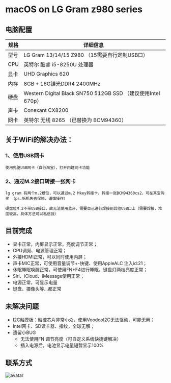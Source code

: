 # macOS on LG Gram z980 series

## 电脑配置
| 规格     |      详细信息                              |
| -------- | ---------------------------------------- |
| 型号 | LG Gram 13/14/15 Z980 （15需要自行定制USB口）   |
| CPU   | 英特尔 酷睿 i5-8250U 处理器                 |
| 显卡     | UHD Graphics 620                           |
| 内存     | 8GB + 16G镁光DDR4 2400MHz                 |
| 硬盘     | Western Digital Black SN750 512GB SSD （建议使用Intel 670p）   |
| 声卡     | Conexant CX8200                           |
| 网卡     | 英特尔 无线 8265 （已替换为 BCM94360）        |


## 关于WiFi的解决办法：
### 1、使用USB网卡
    使用免驱USB网卡（自行淘宝），打开内建网卡功能
### 2、通过M.2接口转接一张网卡
    lg gram 有两个m.2槽位，可以通过m.2 Mkey转接卡，转接一张BCM94360cs2，可在某宝购买 （ps.拆机失去保修，谨慎操作）
    
    硬盘位M.2不带USB接口，故无法使用蓝牙，需要自己进行焊接到其他USB口上（需要焊接，难度较高，具体方法可以私信我）

## 目前完成
  - 显卡正常，内屏显示正常，亮度调节正常；
  - CPU调频、电源管理正常；
  - 外接HDMI正常，可以同时使用内屏；
  - 声卡MIC正常，可使用音量调节+-快键、使用AppleALC 注入id:21；
  - 休眠睡眠唤醒正常，可使用FN+F4进行睡眠，键盘灯两档亮度正常；
  - Siri、iCloud、iMessage使用正常；
  - 电源正常，可显示电量
  - 键盘、摄像头等...都正常

## 未解决问题
- I2C触摸板：触控芯片非常小众，使用VoodooI2C无法驱动，可能无解；
- Intel网卡、SD读卡器、指纹，全球无解；
- 遗留小BUG
  - 无法使用FN 调节亮度（可自定义系统快捷键解决）
  - 插入电源后，电池显示电量短暂显示100%

## 联系方式
![avatar](https://github.com/ShiningXu/LG-Gram-macOS/blob/master/WechatIMG4.jpeg)